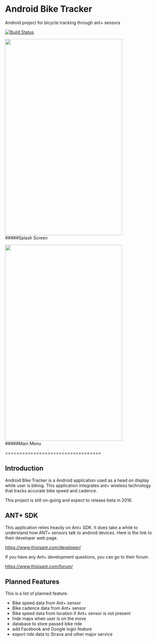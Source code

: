 # Android Bike Tracker
Android project for bicycle tracking through ant+ sensors

[![Build Status](https://travis-ci.org/mykevin81/Android-Bike-Tracker.svg?branch=master)](https://travis-ci.org/mykevin81/Android-Bike-Tracker)

<img src="http://i.imgur.com/6y4Viwm.png" width="384" height="640"><br>
#####Splash Screen

<img src="http://i.imgur.com/JQ5kXGc.jpg" width="384" height="640"><br>
#####Main Menu

==================================

## Introduction
Android Bike Tracker is a Android application used as a head on display while user is biking. This application integrates ant+ wireless technology that tracks accurate bike speed and cadence.

This project is still on-going and expect to release beta in 2016.


## ANT+ SDK
This application relies heavily on Ant+ SDK. It does take a while to understand how ANT+ sensors talk to android devices.
Here is the link to their developer web page.

<https://www.thisisant.com/developer/>

If you have any Ant+ development questions, you can go to their forum.

<https://www.thisisant.com/forum/>

## Planned Features
This is a list of planned feature.

- Bike speed data from Ant+ sensor
- Bike cadence data from Ant+ sensor
- Bike speed data from location if Ant+ sensor is not present
- hide maps when user is on the move
- database to store passed bike ride
- add Facebook and Google login feature
- export ride data to Strava and other major service
